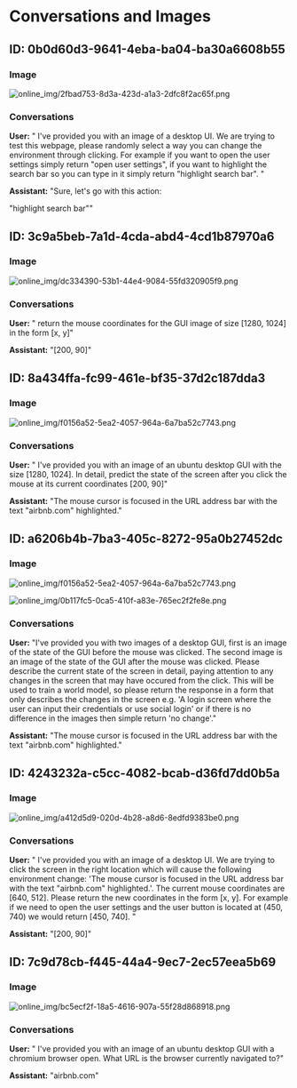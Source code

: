 # Conversations and Images

## ID: 0b0d60d3-9641-4eba-ba04-ba30a6608b55

### Image
![online_img/2fbad753-8d3a-423d-a1a3-2dfc8f2ac65f.png](online_img/2fbad753-8d3a-423d-a1a3-2dfc8f2ac65f.png)

### Conversations
**User:** "<ImageHere> I've provided you with an image of a desktop UI. We are trying to test this webpage, please randomly select a way you can change the environment through clicking.
For example if you want to open the user settings simply return "open user settings", if you want to highlight the search bar so you can type in it simply return "highlight search bar".
"

**Assistant:** "Sure, let's go with this action:

"highlight search bar""

## ID: 3c9a5beb-7a1d-4cda-abd4-4cd1b87970a6

### Image
![online_img/dc334390-53b1-44e4-9084-55fd320905f9.png](online_img/dc334390-53b1-44e4-9084-55fd320905f9.png)

### Conversations
**User:** "<ImageHere> return the mouse coordinates for the GUI image of size [1280, 1024] in the form [x, y]"

**Assistant:** "[200, 90]"

## ID: 8a434ffa-fc99-461e-bf35-37d2c187dda3

### Image
![online_img/f0156a52-5ea2-4057-964a-6a7ba52c7743.png](online_img/f0156a52-5ea2-4057-964a-6a7ba52c7743.png)

### Conversations
**User:** "<ImageHere> I've provided you with an image of an ubuntu desktop GUI with the size [1280, 1024]. In detail, predict the state of the screen after you click the mouse at its current coordinates [200, 90]"

**Assistant:** "The mouse cursor is focused in the URL address bar with the text "airbnb.com" highlighted."

## ID: a6206b4b-7ba3-405c-8272-95a0b27452dc

### Image
![online_img/f0156a52-5ea2-4057-964a-6a7ba52c7743.png](online_img/f0156a52-5ea2-4057-964a-6a7ba52c7743.png)

![online_img/0b117fc5-0ca5-410f-a83e-765ec2f2fe8e.png](online_img/0b117fc5-0ca5-410f-a83e-765ec2f2fe8e.png)

### Conversations
**User:** "I've provided you with two images of a desktop GUI, first is an image of the state of the GUI before the mouse was clicked. 
The second image is an image of the state of the GUI after the mouse was clicked. Please describe the current state of the screen in detail, paying attention to any changes in the screen that may have occured from the click. 
This will be used to train a world model, so please return the response in a form that only describes the changes in the screen e.g. 'A login screen where the user can input their credentials or use social login' 
or if there is no difference in the images then simple return 'no change'."

**Assistant:** "The mouse cursor is focused in the URL address bar with the text "airbnb.com" highlighted."

## ID: 4243232a-c5cc-4082-bcab-d36fd7dd0b5a

### Image
![online_img/a412d5d9-020d-4b28-a8d6-8edfd9383be0.png](online_img/a412d5d9-020d-4b28-a8d6-8edfd9383be0.png)

### Conversations
**User:** "<ImageHere> I've provided you with an image of a desktop UI. We are trying to click the screen in the right location which will cause the following environment change: 'The mouse cursor is focused in the URL address bar with the text "airbnb.com" highlighted.'.
The current mouse coordinates are [640, 512]. Please return the new coordinates in the form [x, y]. For example if we need to open the user settings and the user button is located at (450, 740) we would return [450, 740].
    "

**Assistant:** "[200, 90]"

## ID: 7c9d78cb-f445-44a4-9ec7-2ec57eea5b69

### Image
![online_img/bc5ecf2f-18a5-4616-907a-55f28d868918.png](online_img/bc5ecf2f-18a5-4616-907a-55f28d868918.png)

### Conversations
**User:** "<ImageHere> I've provided you with an image of an ubuntu desktop GUI with a chromium browser open. What URL is the browser currently navigated to?"

**Assistant:** "airbnb.com"

